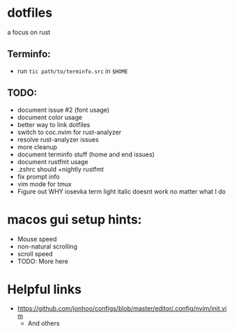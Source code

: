 # dotfiles
a focus on rust

## Terminfo:
- run `tic path/to/terminfo.src` in `$HOME`

## TODO:
- document issue #2 (font usage)
- document color usage
- better way to link dotfiles
- switch to coc.nvim for rust-analyzer
- resolve rust-analyzer issues
- more cleanup
- document terminfo stuff (home and end issues)
- document rustfmt usage
- .zshrc should +nightly rustfmt
- fix prompt info
- vim mode for tmux
- Figure out WHY iosevka term light italic doesnt work no matter what I do

# macos gui setup hints:
- Mouse speed
- non-natural scrolling
- scroll speed
- TODO: More here
 
# Helpful links
- https://github.com/jonhoo/configs/blob/master/editor/.config/nvim/init.vim
  - And others
